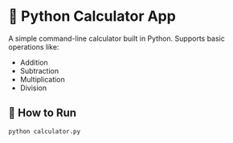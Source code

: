 # 🧮 Python Calculator App

A simple command-line calculator built in Python. Supports basic operations like:

- Addition
- Subtraction
- Multiplication
- Division

## 🚀 How to Run

```bash
python calculator.py
